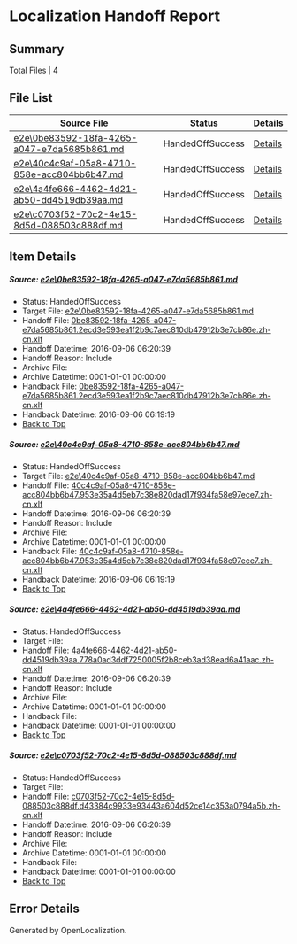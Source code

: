 # <a name='report-top'></a> Localization Handoff Report

## Summary
 Total Files | 4

## File List
 Source File | Status | Details 
 ----------- | ------ | ------- 
 [e2e\0be83592-18fa-4265-a047-e7da5685b861.md](https://github.com/OpenLocalizationTestOrg/ol-test0/blob/9941e47ce84d59bf704b04602096f0f7264e3d25/e2e/0be83592-18fa-4265-a047-e7da5685b861.md) | HandedOffSuccess | [Details](#fdeb3a3fd4c543e624942dafced97f379485eb761)
 [e2e\40c4c9af-05a8-4710-858e-acc804bb6b47.md](https://github.com/OpenLocalizationTestOrg/ol-test0/blob/9901b9bd1984005af11b98156c6941e8f801c9b1/e2e/40c4c9af-05a8-4710-858e-acc804bb6b47.md) | HandedOffSuccess | [Details](#195c9e1013e2cbfc12e275513411352f57535eb33)
 [e2e\4a4fe666-4462-4d21-ab50-dd4519db39aa.md](https://github.com/OpenLocalizationTestOrg/ol-test0/blob/ddfa6b24ebc2eb8be2f3c0f1f1de3e823df55450/e2e/4a4fe666-4462-4d21-ab50-dd4519db39aa.md) | HandedOffSuccess | [Details](#721cdad70280a8afde56041de75e6a6eaf7cce7a4)
 [e2e\c0703f52-70c2-4e15-8d5d-088503c888df.md](https://github.com/OpenLocalizationTestOrg/ol-test0/blob/f6f788cd27dc01e66f5c4872a53daf742eb42efb/e2e/c0703f52-70c2-4e15-8d5d-088503c888df.md) | HandedOffSuccess | [Details](#bcf502952fceef7512a93ffe0b74f663dcac16887)

## Item Details
##### <a name='fdeb3a3fd4c543e624942dafced97f379485eb761'></a> Source: [e2e\0be83592-18fa-4265-a047-e7da5685b861.md](https://github.com/OpenLocalizationTestOrg/ol-test0/blob/9941e47ce84d59bf704b04602096f0f7264e3d25/e2e/0be83592-18fa-4265-a047-e7da5685b861.md)
* Status: HandedOffSuccess
* Target File: [e2e\0be83592-18fa-4265-a047-e7da5685b861.md](https://github.com/OpenLocalizationTestOrg/ol-test0-zhcn/blob/f73a34309f1ed791843ff27d57c7f351c998e972/e2e/0be83592-18fa-4265-a047-e7da5685b861.md)
* Handoff File: [0be83592-18fa-4265-a047-e7da5685b861.2ecd3e593ea1f2b9c7aec810db47912b3e7cb86e.zh-cn.xlf](https://github.com/OpenLocalizationTestOrg/ol-test0-handoff/blob/25c610ebc574418e2251aa784ee4352f9353e8ee/ol-handoff/OpenLocalizationTestOrg/ol-test0-zhcn/ci/ht/0be83592-18fa-4265-a047-e7da5685b861.2ecd3e593ea1f2b9c7aec810db47912b3e7cb86e.zh-cn.xlf)
* Handoff Datetime: 2016-09-06 06:20:39
* Handoff Reason: Include
* Archive File: 
* Archive Datetime: 0001-01-01 00:00:00
* Handback File: [0be83592-18fa-4265-a047-e7da5685b861.2ecd3e593ea1f2b9c7aec810db47912b3e7cb86e.zh-cn.xlf](https://github.com/OpenLocalizationTestOrg/ol-test0-handback/blob/cd18c79b5019dadeabe1458007b00dfa04d68c19/ol-handback/OpenLocalizationTestOrg/ol-test0-zhcn/ci/mt/0be83592-18fa-4265-a047-e7da5685b861.2ecd3e593ea1f2b9c7aec810db47912b3e7cb86e.zh-cn.xlf)
* Handback Datetime: 2016-09-06 06:19:19
* [Back to Top](#report-top)

##### <a name='195c9e1013e2cbfc12e275513411352f57535eb33'></a> Source: [e2e\40c4c9af-05a8-4710-858e-acc804bb6b47.md](https://github.com/OpenLocalizationTestOrg/ol-test0/blob/9901b9bd1984005af11b98156c6941e8f801c9b1/e2e/40c4c9af-05a8-4710-858e-acc804bb6b47.md)
* Status: HandedOffSuccess
* Target File: [e2e\40c4c9af-05a8-4710-858e-acc804bb6b47.md](https://github.com/OpenLocalizationTestOrg/ol-test0-zhcn/blob/f73a34309f1ed791843ff27d57c7f351c998e972/e2e/40c4c9af-05a8-4710-858e-acc804bb6b47.md)
* Handoff File: [40c4c9af-05a8-4710-858e-acc804bb6b47.953e35a4d5eb7c38e820dad17f934fa58e97ece7.zh-cn.xlf](https://github.com/OpenLocalizationTestOrg/ol-test0-handoff/blob/25c610ebc574418e2251aa784ee4352f9353e8ee/ol-handoff/OpenLocalizationTestOrg/ol-test0-zhcn/ci/ht/40c4c9af-05a8-4710-858e-acc804bb6b47.953e35a4d5eb7c38e820dad17f934fa58e97ece7.zh-cn.xlf)
* Handoff Datetime: 2016-09-06 06:20:39
* Handoff Reason: Include
* Archive File: 
* Archive Datetime: 0001-01-01 00:00:00
* Handback File: [40c4c9af-05a8-4710-858e-acc804bb6b47.953e35a4d5eb7c38e820dad17f934fa58e97ece7.zh-cn.xlf](https://github.com/OpenLocalizationTestOrg/ol-test0-handback/blob/cd18c79b5019dadeabe1458007b00dfa04d68c19/ol-handback/OpenLocalizationTestOrg/ol-test0-zhcn/ci/mt/40c4c9af-05a8-4710-858e-acc804bb6b47.953e35a4d5eb7c38e820dad17f934fa58e97ece7.zh-cn.xlf)
* Handback Datetime: 2016-09-06 06:19:19
* [Back to Top](#report-top)

##### <a name='721cdad70280a8afde56041de75e6a6eaf7cce7a4'></a> Source: [e2e\4a4fe666-4462-4d21-ab50-dd4519db39aa.md](https://github.com/OpenLocalizationTestOrg/ol-test0/blob/ddfa6b24ebc2eb8be2f3c0f1f1de3e823df55450/e2e/4a4fe666-4462-4d21-ab50-dd4519db39aa.md)
* Status: HandedOffSuccess
* Target File: 
* Handoff File: [4a4fe666-4462-4d21-ab50-dd4519db39aa.778a0ad3ddf7250005f2b8ceb3ad38ead6a41aac.zh-cn.xlf](https://github.com/OpenLocalizationTestOrg/ol-test0-handoff/blob/25c610ebc574418e2251aa784ee4352f9353e8ee/ol-handoff/OpenLocalizationTestOrg/ol-test0-zhcn/ci/ht/4a4fe666-4462-4d21-ab50-dd4519db39aa.778a0ad3ddf7250005f2b8ceb3ad38ead6a41aac.zh-cn.xlf)
* Handoff Datetime: 2016-09-06 06:20:39
* Handoff Reason: Include
* Archive File: 
* Archive Datetime: 0001-01-01 00:00:00
* Handback File: 
* Handback Datetime: 0001-01-01 00:00:00
* [Back to Top](#report-top)

##### <a name='bcf502952fceef7512a93ffe0b74f663dcac16887'></a> Source: [e2e\c0703f52-70c2-4e15-8d5d-088503c888df.md](https://github.com/OpenLocalizationTestOrg/ol-test0/blob/f6f788cd27dc01e66f5c4872a53daf742eb42efb/e2e/c0703f52-70c2-4e15-8d5d-088503c888df.md)
* Status: HandedOffSuccess
* Target File: 
* Handoff File: [c0703f52-70c2-4e15-8d5d-088503c888df.d43384c9933e93443a604d52ce14c353a0794a5b.zh-cn.xlf](https://github.com/OpenLocalizationTestOrg/ol-test0-handoff/blob/25c610ebc574418e2251aa784ee4352f9353e8ee/ol-handoff/OpenLocalizationTestOrg/ol-test0-zhcn/ci/ht/c0703f52-70c2-4e15-8d5d-088503c888df.d43384c9933e93443a604d52ce14c353a0794a5b.zh-cn.xlf)
* Handoff Datetime: 2016-09-06 06:20:39
* Handoff Reason: Include
* Archive File: 
* Archive Datetime: 0001-01-01 00:00:00
* Handback File: 
* Handback Datetime: 0001-01-01 00:00:00
* [Back to Top](#report-top)


## Error Details

Generated by OpenLocalization.
